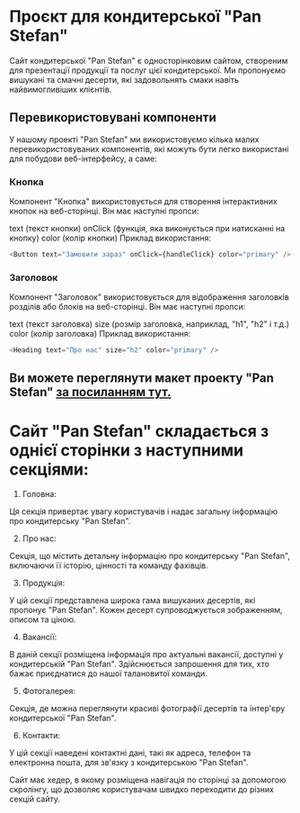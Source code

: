# Проєкт для кондитерської "Pan Stefan"

Сайт кондитерської "Pan Stefan" є односторінковим сайтом, створеним для презентації продукції та
послуг цієї кондитерської. Ми пропонуємо вишукані та смачні десерти, які задовольнять смаки навіть
найвимогливіших клієнтів.

## Перевикористовувані компоненти

У нашому проекті "Pan Stefan" ми використовуємо кілька малих перевикористовуваних компонентів, які
можуть бути легко використані для побудови веб-інтерфейсу, а саме:

### Кнопка

Компонент "Кнопка" використовується для створення інтерактивних кнопок на веб-сторінці. Він має
наступні пропси:

text (текст кнопки) onClick (функція, яка виконується при натисканні на кнопку) color (колір кнопки)
Приклад використання:

```javascript
<Button text="Замовити зараз" onClick={handleClick} color="primary" />
```

### Заголовок

Компонент "Заголовок" використовується для відображення заголовків розділів або блоків на
веб-сторінці. Він має наступні пропси:

text (текст заголовка) size (розмір заголовка, наприклад, "h1", "h2" і т.д.) color (колір заголовка)
Приклад використання:

```javascript
<Heading text="Про нас" size="h2" color="primary" />
```

## Ви можете переглянути макет проекту "Pan Stefan" [за посиланням тут.](https://www.figma.com/file/QwMYiKCk8yjSTzrSsdlaOG/Pan-Stefan?node-id=0-1)

# Сайт "Pan Stefan" складається з однієї сторінки з наступними секціями:

1. Головна:

Ця секція привертає увагу користувачів і надає загальну інформацію про кондитерську "Pan Stefan".

2. Про нас:

Секція, що містить детальну інформацію про кондитерську "Pan Stefan", включаючи її історію, цінності
та команду фахівців.

3. Продукція:

У цій секції представлена широка гама вишуканих десертів, які пропонує "Pan Stefan". Кожен десерт
супроводжується зображенням, описом та ціною.

4. Вакансії:

В даній секції розміщена інформація про актуальні вакансії, доступні у кондитерській "Pan Stefan".
Здійснюється запрошення для тих, хто бажає приєднатися до нашої талановитої команди.

5. Фотогалерея:

Секція, де можна переглянути красиві фотографії десертів та інтер'єру кондитерської "Pan Stefan".

6. Контакти:

У цій секції наведені контактні дані, такі як адреса, телефон та електронна пошта, для зв'язку з
кондитерською "Pan Stefan".

Сайт має хедер, в якому розміщена навігація по сторінці за допомогою скролінгу, що дозволяє
користувачам швидко переходити до різних секцій сайту.
